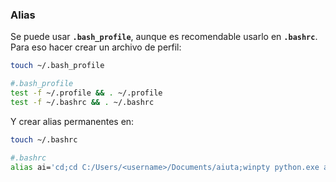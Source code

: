 ### Alias

Se puede usar **`.bash_profile`**, aunque es recomendable usarlo en **`.bashrc`**. 
Para eso hacer crear un archivo de perfil:

```sh
touch ~/.bash_profile

#.bash_profile
test -f ~/.profile && . ~/.profile
test -f ~/.bashrc && . ~/.bashrc
```

Y crear alias permanentes en:
```sh
touch ~/.bashrc

#.bashrc
alias ai='cd;cd C:/Users/<username>/Documents/aiuta;winpty python.exe a.py'
```